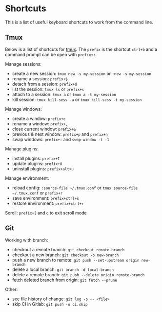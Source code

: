 # Shortcuts

This is a list of useful keyboard shortcuts to work from the command line.

## Tmux

Below is a list of shortcuts for [tmux](https://github.com/tmux/tmux).
The `prefix` is the shortcut `ctrl+b` and a command prompt can be open with `prefix+:`.

Manage sessions:

- create a new session: `tmux new -s my-session` or `:new -s my-session`
- rename a session: `prefix+$`
- detach from a session: `prefix+d`
- list the session: `tmux ls` or `prefix+s`
- attach to a session: `tmux a` or `tmux a -t my-session`
- kill session: `tmux kill-sess -a` or `tmux kill-sess -t my-session`

Manage windows:

- create a window: `prefix+c`
- rename a window: `prefix+,`
- close current window: `prefix+&`
- previous & next window: `prefix+p` and `prefix+n`
- swap windows: `prefix+:` and `swap-window -t -1`

Manage plugins:

- install plugins: `prefix+I`
- update plugins: `prefix+U`
- uninstall plugins: `prefix+alt+u`

Manage environment:

- reload config: `:source-file ~/.tmux.conf` or `tmux source-file ~/.tmux.conf` or `prefix+r`
- save environment: `prefix+ctrl+s`
- restore environment: `prefix+ctrl+r`

Scroll: `prefix+[` and `q` to exit scroll mode

## Git

Working with branch:

- checkout a remote branch: `git checkout remote-branch`
- checkout a new branch: `git checkout -b new-branch`
- push a new branch to remote: `git push --set-upstream origin new-branch`
- delete a local branch: `git branch -d local-branch`
- delete a remote branch: `git push --delete origin remote-branch`
- fetch deleted branch from origin: `git fetch --prune`

Other:

- see file history of change: `git log -p -- <file>`
- skip CI in Gitlab: `git push -o ci.skip`
